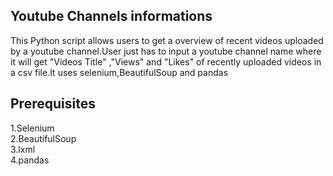 ## Youtube Channels informations

This Python script allows users to get a overview of recent videos uploaded by a youtube channel.User just has to input a youtube channel name
where it will get "Videos Title" ,"Views" and "Likes" of recently uploaded videos in a csv file.It uses selenium,BeautifulSoup and pandas

## Prerequisites

1.Selenium<br />
2.BeautifulSoup<br />
3.lxml<br />
4.pandas
